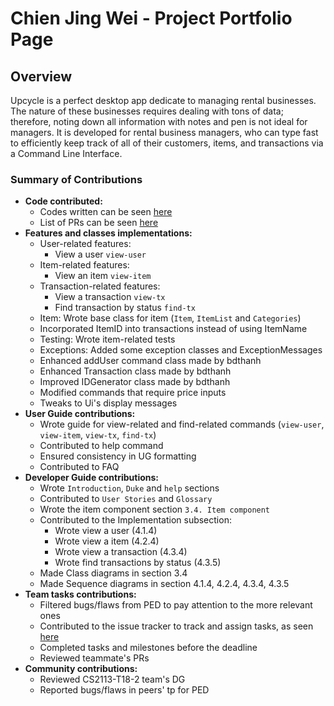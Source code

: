 # Chien Jing Wei - Project Portfolio Page

## Overview

Upcycle is a perfect desktop app dedicate to managing rental businesses. The nature of these businesses
requires dealing with tons of data; therefore, noting down all information with notes and pen is not ideal for managers.
It is developed for rental business managers, who can type fast to efficiently keep track of all of their customers, items,
and transactions via a Command Line Interface.

### Summary of Contributions
+ **Code contributed:** 
    + Codes written can be seen [here](https://nus-cs2113-ay2223s1.github.io/tp-dashboard/?search=w12&sort=groupTitle&sortWithin=title&timeframe=commit&mergegroup=&groupSelect=groupByRepos&breakdown=true&checkedFileTypes=docs~functional-code~test-code~other&since=2022-09-16&tabOpen=true&tabType=zoom&zFR=false&zA=jingwei55&zR=AY2223S1-CS2113-W12-1%2Ftp%5Bmaster%5D&zACS=176.27155172413794&zS=2022-09-16&zFS=w12&zU=2022-11-06&zMG=false&zFTF=commit&zFGS=groupByRepos)
    + List of PRs can be seen [here]([https://github.com/AY2223S1-CS2113-W12-1/tp/pulls?q=is%3Apr+author%3A%40me+is%3Aclosed](https://github.com/AY2223S1-CS2113-W12-1/tp/pulls?q=is%3Apr+author%3A%40me+is%3Aclosed))
+ **Features and classes implementations:**
    + User-related features: 
        + View a user `view-user`
    + Item-related features:
        + View an item `view-item`
    + Transaction-related features: 
        + View a transaction `view-tx`
        + Find transaction by status `find-tx`
    + Item: Wrote base class for item (`Item`, `ItemList` and `Categories`) 
    + Incorporated ItemID into transactions instead of using ItemName
    + Testing: Wrote item-related tests
    + Exceptions: Added some exception classes and ExceptionMessages
    + Enhanced addUser command class made by bdthanh
    + Enhanced Transaction class made by bdthanh
    + Improved IDGenerator class made by bdthanh
    + Modified commands that require price inputs
    + Tweaks to Ui's display messages
+ **User Guide contributions:**
    + Wrote guide for view-related and find-related commands (`view-user`, `view-item`, `view-tx`, `find-tx`)
    + Contributed to help command
    + Ensured consistency in UG formatting
    + Contributed to FAQ
+ **Developer Guide contributions:**
    + Wrote `Introduction`, `Duke` and `help` sections
    + Contributed to `User Stories` and `Glossary` 
    + Wrote the item component section `3.4. Item component`
    + Contributed to the Implementation subsection:
      + Wrote view a user (4.1.4)
      + Wrote view a item (4.2.4)
      + Wrote view a transaction (4.3.4)
      + Wrote find transactions by status (4.3.5)
    + Made Class diagrams in section 3.4
    + Made Sequence diagrams in section 4.1.4, 4.2.4, 4.3.4, 4.3.5
+ **Team tasks contributions:**
    + Filtered bugs/flaws from PED to pay attention to the more relevant ones
    + Contributed to the issue tracker to track and assign tasks, as seen [here](https://github.com/AY2223S1-CS2113-W12-1/tp/issues?q=is%3Aissue+author%3A%40me+is%3Aclosed) 
    + Completed tasks and milestones before the deadline
    + Reviewed teammate's PRs
+ **Community contributions:**
    + Reviewed CS2113-T18-2 team's DG
    + Reported bugs/flaws in peers' tp for PED
